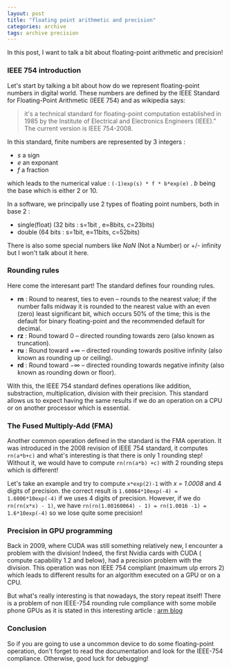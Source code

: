 ```yaml
---
layout: post
title: "floating point arithmetic and precision"
categories: archive
tags: archive precision
---
```


In this post, I want to talk a bit about floating-point arithmetic and precision!

### IEEE 754 introduction
Let's start by talking a bit about how do we represent floating-point numbers in digital world. These numbers are defined by the IEEE Standard for Floating-Point Arithmetic (IEEE 754) and as wikipedia says:

>it's a technical standard for floating-point computation established in 1985 by the Institute of Electrical and Electronics Engineers (IEEE)." The current version is IEEE 754-2008. 

In this standard, finite numbers are represented by 3 integers : 

  * *s* a sign
  * *e* an exponant
  * *f* a fraction 

which leads to the numerical value : `(-1)exp(s) * f * b*exp(e)` . *b* being the base which is either 2 or 10.

In a software, we principally use 2 types of floating point numbers, both in base 2 : 

  * single(float) (32 bits : s=1bit , e=8bits, c=23bits)
  * double        (64 bits : s=1bit, e=11bits, c=52bits) 

There is also some special numbers like *NaN* (Not a Number) or +/- infinity but I won't talk about it here.

### Rounding rules
Here come the interesant part! The standard defines four rounding rules. 

  * **rn** : Round to nearest, ties to even – rounds to the nearest value; if the number falls midway it is rounded to the nearest value with an even (zero) least significant bit, which occurs 50% of the time; this is the default for binary floating-point and the recommended default for decimal.
  * **rz** : Round toward 0 – directed rounding towards zero (also known as truncation).
  * **ru** : Round toward +∞ – directed rounding towards positive infinity (also known as rounding up or ceiling).
  * **rd** : Round toward −∞ – directed rounding towards negative infinity (also known as rounding down or floor).

With this, the IEEE 754 standard defines operations like addition, substraction, multiplication, division with their precision. This standard allows us to expect having the same results if we do an operation on a CPU or on another processor which is essential.

### The Fused Multiply-Add (FMA)
 Another common operation defined in the standard is the FMA operation. It was introduced in the 2008 revision of IEEE 754 standard, it computes `rn(a*b+c)` and what's interesting is that there is only 1 rounding step! Without it, we would have to compute `rn(rn(a*b) +c)` with 2 rounding steps which is different!

Let's take an example and try to compute `x*exp(2)-1` with *x = 1.0008* and 4 digits of precision. the correct result is `1.60064*10exp(-4) = 1.6006*10exp(-4)` if we uses 4 digits of precision.
However, if we do `rn(rn(x*x) - 1)`, we have `rn(rn(1.00160064) - 1) = rn(1.0016 -1) = 1.6*10exp(-4)` so we lose quite some precision!
 

### Precision in GPU programming
Back in 2009, where CUDA was still something relatively new, I encounter a problem with the division! Indeed, the first Nvidia cards with CUDA ( compute capability 1.2 and below), had a precision problem with the division. This operation was non IEEE 754 compliant (maximum ulp errors 2) which leads to different results for an algorithm executed on a GPU or on a CPU.

But what's really interesting is that nowadays, the story repeat itself! There is a problem of non IEEE-754 rounding rule compliance with some mobile phone GPUs as it is stated in this interesting article : [arm blog](http://community.arm.com/groups/arm-mali-graphics/blog/2013/06/11/benchmarking-floating-point-precision-in-mobile-gpus--part-ii)

### Conclusion
So if you are going to use a uncommon device to do some floating-point operation, don't forget to read the documentation and look for the IEEE-754 compliance. Otherwise, good luck for debugging!